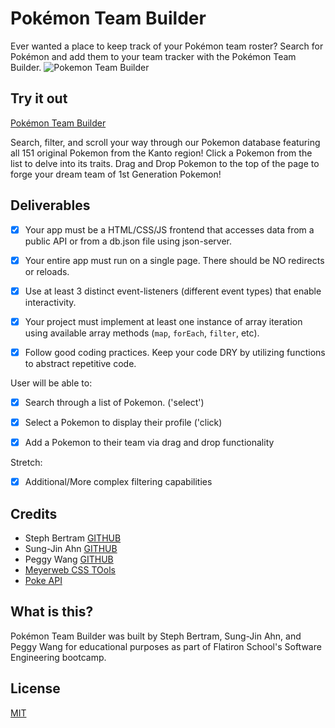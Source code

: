 # Pok&#233;mon Team Builder
Ever wanted a place to keep track of your Pok&#233;mon team roster? Search for Pok&#233;mon and add them to your team tracker with the Pok&#233;mon Team Builder.
![Pokemon Team Builder](https://github.com/pwangy/phase-1-project-poke/assets/12631152/327b601d-7929-4629-b98c-bb5cb725bbdb)


## Try it out
[Pok&#233;mon Team Builder](https://pwangy.github.io/phase-1-project-poke/)

Search, filter, and scroll your way through our Pokemon database featuring all 151 original Pokemon from the Kanto region! Click a Pokemon from the list to delve into its traits. Drag and Drop Pokemon to the top of the page to forge your dream team of 1st Generation Pokemon!

## Deliverables
- [x] Your app must be a HTML/CSS/JS frontend that accesses data from a public API or from a db.json file using json-server.

- [x] Your entire app must run on a single page. There should be NO redirects or reloads.

- [x]  Use at least 3 distinct event-listeners (different event types) that enable interactivity.

- [x]  Your project must implement at least one instance of array iteration using available array methods (`map`, `forEach`, `filter`, etc).

- [x]  Follow good coding practices. Keep your code DRY by utilizing functions to abstract repetitive code.

User will be able to:
- [x] Search through a list of Pokemon. ('select')

- [x] Select a Pokemon to display their profile ('click)

- [x] Add a Pokemon to their team via drag and drop functionality
  
Stretch:
- [x] Additional/More complex filtering capabilities

## Credits
- Steph Bertram [GITHUB](https://github.com/stephbertram)
- Sung-Jin Ahn [GITHUB](https://github.com/sahn0307)
- Peggy Wang [GITHUB](https://github.com/pwangy/)
- [Meyerweb CSS TOols](http://meyerweb.com/eric/tools/css/reset/)
- [Poke API](https://pokeapi.co/)

## What is this?
Pok&#233;mon Team Builder was built by Steph Bertram, Sung-Jin Ahn, and Peggy Wang for educational purposes as part of Flatiron School's Software Engineering bootcamp.

## License
[MIT](https://choosealicense.com/licenses/mit/)
